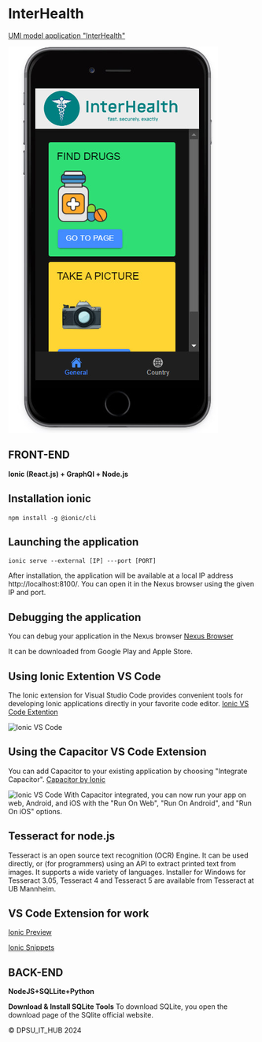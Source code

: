 # InterHealth
[UMl model application "InterHealth"](https://github.com/b33tle-k1ddie/interhealth/blob/master/UML%20diagram.pdf)

![Ionic VS Code](https://github.com/b33tle-k1ddie/interhealth/blob/master/public/1.jpg)

## FRONT-END

**Ionic (React.js) + GraphQl + Node.js**

## Installation ionic
   ```shell
npm install -g @ionic/cli
```
## Launching the application

```shell
ionic serve --external [IP] ---port [PORT]
```

After installation, the application will be available at a local IP address http://localhost:8100/. 
You can open it in the Nexus browser using the given IP and port.

## Debugging the application

You can debug your application in the Nexus browser [Nexus Browser](https://nexusbrowser.com/home)

It can be downloaded from Google Play and Apple Store. 


## Using Ionic Extention VS Code 

The Ionic extension for Visual Studio Code provides convenient tools for developing Ionic applications directly in your favorite code editor.
 [Ionic VS Code Extention](https://marketplace.visualstudio.com/items?itemName=ionic.ionic)
 

![Ionic VS Code](https://user-images.githubusercontent.com/84595830/159510276-6766a5b8-132d-4284-a3fa-cd6374d64891.gif)



## Using the Capacitor VS Code Extension
You can add Capacitor to your existing application by choosing "Integrate Capacitor".
 [Capacitor by Ionic](https://capacitorjs.com/)

 
![Ionic VS Code](https://user-images.githubusercontent.com/84595830/159510570-b5a151bb-2e17-42c8-8cab-bffbaa849576.gif)
With Capacitor integrated, you can now run your app on web, Android, and iOS with the "Run On Web", "Run On Android", and "Run On iOS" options.

## Tesseract for node.js
Tesseract is an open source text recognition (OCR) Engine. It can be used directly, or (for programmers) using an API to extract printed text from images. It supports a wide variety of languages.
Installer for Windows for Tesseract 3.05, Tesseract 4 and Tesseract 5 are available from Tesseract at UB Mannheim. 

## VS Code Extension for work

 [Ionic Preview](https://marketplace.visualstudio.com/items?itemName=ionic-preview.ionic-preview)

 
 [Ionic Snippets](https://marketplace.visualstudio.com/items?itemName=fivethree.vscode-ionic-snippets)
 
## BACK-END

**NodeJS+SQLLite+Python**

**Download & Install SQLite Tools**
To download SQLite, you open the download page of the SQlite official website.

&copy; DPSU_IT_HUB 2024

